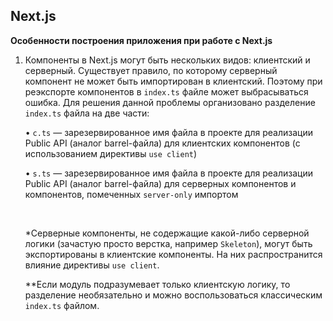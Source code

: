 ## Next.js

**Особенности построения приложения при работе с Next.js**

1. Компоненты в Next.js могут быть нескольких видов: клиентский и серверный. Существует правило, по которому серверный компонент не может быть импортирован в клиентский. Поэтому при реэкспорте компонентов в `index.ts` файле может выбрасываться ошибка. Для решения данной проблемы организовано разделение `index.ts` файла на две части:

   • `c.ts` — зарезервированное имя файла в проекте для реализации Public API (аналог barrel-файла) для клиентских компонентов (с использованием директивы `use client`)

   • `s.ts` — зарезервированное имя файла в проекте для реализации Public API (аналог barrel-файла) для серверных компонентов и компонентов, помеченных `server-only` импортом

   <br/>

   \*Серверные компоненты, не содержащие какой-либо серверной логики (зачастую просто верстка, например `Skeleton`), могут быть экспортированы в клиентские компоненты. На них распространится влияние директивы `use client`.

   \*\*Если модуль подразумевает только клиентскую логику, то разделение необязательно и можно воспользоваться классическим `index.ts` файлом.
